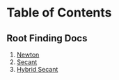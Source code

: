 # Table of Contents
## Root Finding Docs
1. [Newton](https://jfitzusu.github.io/math4610/newton.md)
2. [Secant](https://jfitzusu.github.io/math4610/secant.md)
3. [Hybrid Secant](https://jfitzusu.github.io/math4610/hybridsecant.md)
